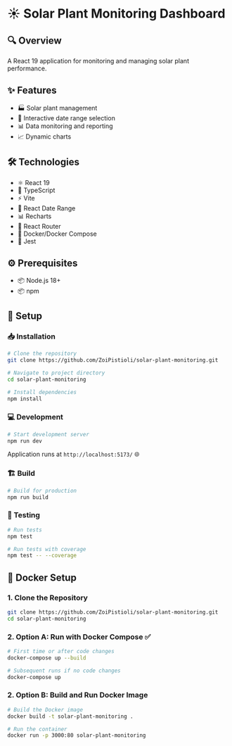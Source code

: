 # ☀️ Solar Plant Monitoring Dashboard

## 🔍 Overview
A React 19 application for monitoring and managing solar plant performance.

## ✨ Features
- 🏭 Solar plant management
- 📅 Interactive date range selection
- 📊 Data monitoring and reporting
- 📈 Dynamic charts

## 🛠️ Technologies
- ⚛️ React 19
- 📝 TypeScript
- ⚡ Vite
- 📆 React Date Range
- 📊 Recharts
- 🧭 React Router
- 🐳 Docker/Docker Compose
- 🧪 Jest

## ⚙️ Prerequisites
- 📦 Node.js 18+
- 📦 npm

## 🚀 Setup

### 📥 Installation
```bash
# Clone the repository
git clone https://github.com/ZoiPistioli/solar-plant-monitoring.git

# Navigate to project directory
cd solar-plant-monitoring

# Install dependencies
npm install
```

### 💻 Development
```bash
# Start development server
npm run dev
```
Application runs at `http://localhost:5173/` 🌐

### 🏗️ Build
```bash
# Build for production
npm run build
```

### 🧪 Testing
```bash
# Run tests
npm test

# Run tests with coverage
npm test -- --coverage
```

## 🐳 Docker Setup

### 1. Clone the Repository
```bash
git clone https://github.com/ZoiPistioli/solar-plant-monitoring.git
cd solar-plant-monitoring
```

### 2. Option A: Run with Docker Compose ✅
```bash
# First time or after code changes
docker-compose up --build

# Subsequent runs if no code changes
docker-compose up
```

### 2. Option B: Build and Run Docker Image
```bash
# Build the Docker image
docker build -t solar-plant-monitoring .

# Run the container
docker run -p 3000:80 solar-plant-monitoring
```